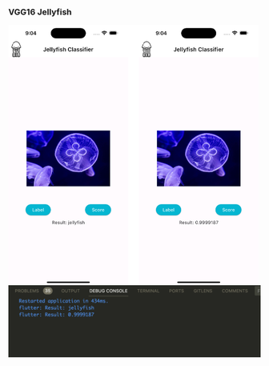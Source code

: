 ### VGG16 Jellyfish

<img align="center" src="./demo.png" width="500px" />

<img align="center" src="./console.png" width="800px" />